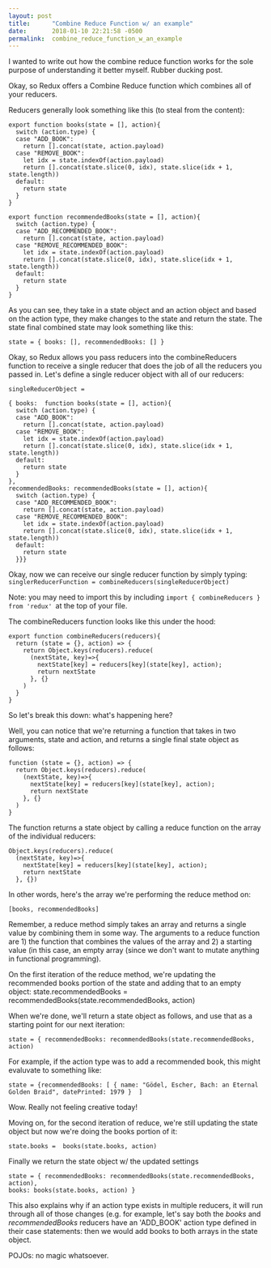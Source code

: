 ```yaml
---
layout: post
title:      "Combine Reduce Function w/ an example"
date:       2018-01-10 22:21:58 -0500
permalink:  combine_reduce_function_w_an_example
---
```



I wanted to write out how the combine reduce function works for the sole purpose of understanding it better myself. Rubber ducking post. 

Okay, so Redux offers a Combine Reduce function which combines all of your reducers. 

Reducers generally look something like this (to steal from the content):
```
export function books(state = [], action){
  switch (action.type) {
  case "ADD_BOOK":
    return [].concat(state, action.payload)
  case "REMOVE_BOOK":
    let idx = state.indexOf(action.payload)
    return [].concat(state.slice(0, idx), state.slice(idx + 1, state.length))
  default:
    return state
  }
}

export function recommendedBooks(state = [], action){
  switch (action.type) {
  case "ADD_RECOMMENDED_BOOK":
    return [].concat(state, action.payload)
  case "REMOVE_RECOMMENDED_BOOK":
    let idx = state.indexOf(action.payload)
    return [].concat(state.slice(0, idx), state.slice(idx + 1, state.length))
  default:
    return state
  }
}
```

As you can see, they take in a state object and an action object and based on the action type, they make changes to the state and return the state. The state final combined state may look something like this:
```
state = { books: [], recommendedBooks: [] }
```

Okay, so Redux allows you pass reducers into the combineReducers function to receive a single reducer that does the job of all the reducers you passed in. Let's define a single reducer object with all of our reducers:

```
singleReducerObject = 

{ books:  function books(state = [], action){
  switch (action.type) {
  case "ADD_BOOK":
    return [].concat(state, action.payload)
  case "REMOVE_BOOK":
    let idx = state.indexOf(action.payload)
    return [].concat(state.slice(0, idx), state.slice(idx + 1, state.length))
  default:
    return state
  }
}, 
recommendedBooks: recommendedBooks(state = [], action){
  switch (action.type) {
  case "ADD_RECOMMENDED_BOOK":
    return [].concat(state, action.payload)
  case "REMOVE_RECOMMENDED_BOOK":
    let idx = state.indexOf(action.payload)
    return [].concat(state.slice(0, idx), state.slice(idx + 1, state.length))
  default:
    return state
  }}}
```

Okay, now we can receive our single reducer function by simply typing:
`singlerReducerFunction = combineReducers(singleReducerObject)` 

Note: you may need to import this by including `import { combineReducers } from 'redux' `at the top of your file.

The combineReducers function looks like this under the hood:
```
export function combineReducers(reducers){
  return (state = {}, action) => {
    return Object.keys(reducers).reduce(
      (nextState, key)=>{
        nextState[key] = reducers[key](state[key], action);
        return nextState
      }, {}
    )
  }
}
```

So let's break this down: what's happening here?

Well, you can notice that we're returning a function that takes in two arguments, state and action, and returns a single final state object as follows:
```
function (state = {}, action) => {
  return Object.keys(reducers).reduce(
    (nextState, key)=>{
      nextState[key] = reducers[key](state[key], action);
      return nextState
    }, {}
  )
}
```

The function returns a state object by calling a reduce function on the array of the individual reducers:
```
Object.keys(reducers).reduce(
  (nextState, key)=>{
    nextState[key] = reducers[key](state[key], action);
    return nextState
  }, {})
```

In other words, here's the array we're performing the reduce method on:
```
[books, recommendedBooks] 
```

Remember, a reduce method simply takes an array and returns a single value by combining them in some way. The arguments to a reduce function are 1) the function that combines the values of the array and 2) a starting value (in this case, an empty array (since we don't want to mutate anything in functional programming). 

On the first iteration of the reduce method, we're updating the recommended books portion of the state and adding that to an empty object:
state.recommendedBooks = recommendedBooks(state.recommendedBooks, action)

When we're done, we'll return a state object as follows, and use that as a starting point for our next iteration:
```
state = { recommendedBooks: recommendedBooks(state.recommendedBooks, action) 
```

For example, if the action type was to add a recommended book, this might evaluvate to something like:
```
state = {recommendedBooks: [ { name: "Gödel, Escher, Bach: an Eternal Golden Braid", datePrinted: 1979 }  ]
```

Wow. Really not feeling creative today! 

Moving on, for the second iteration of reduce, we're still updating the state object but now we're doing the books portion of it:
```
state.books =  books(state.books, action)
```

Finally we return the state object w/ the updated settings
```
state = { recommendedBooks: recommendedBooks(state.recommendedBooks, action), 
books: books(state.books, action) }
```

This also explains why if an action type exists in multiple reducers, it will run through all of those changes (e.g. for example, let's say both the *books* and *recommendedBooks* reducers have an 'ADD_BOOK' action type defined in their case statements: then we would add books to both arrays in the state object.

POJOs: no magic whatsoever.
